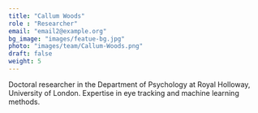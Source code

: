 ```yaml
---
title: "Callum Woods"
role : "Researcher"
email: "email2@example.org"
bg_image: "images/featue-bg.jpg"
photo: "images/team/Callum-Woods.png"
draft: false
weight: 5
---
```


Doctoral researcher in the Department of Psychology at Royal Holloway, University of London. Expertise in eye tracking and machine learning methods.